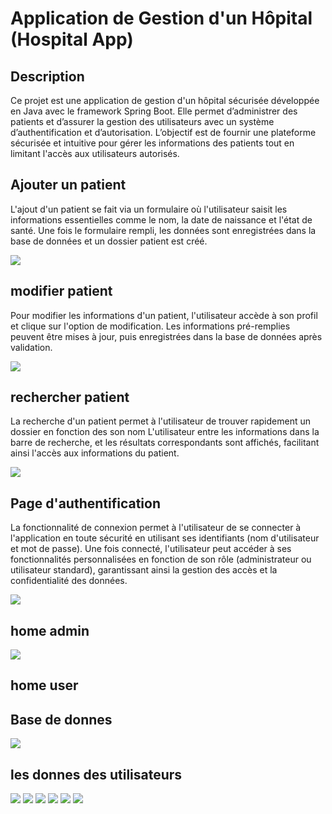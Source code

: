 <h1>Application de Gestion d'un Hôpital (Hospital App)</h1>
<h2>Description</h2>
<p>Ce projet est une application de gestion d'un hôpital sécurisée développée en Java avec le framework Spring Boot. Elle permet d’administrer des patients et d’assurer la gestion des utilisateurs avec un système d’authentification et d’autorisation. L’objectif est de fournir une plateforme sécurisée et intuitive pour gérer les informations des patients tout en limitant l'accès aux utilisateurs autorisés.</p>
<h2>Ajouter un patient</h2>

<p>L'ajout d'un patient se fait via un formulaire où l'utilisateur saisit les informations essentielles comme le nom, la date de naissance et l'état de santé. Une fois le formulaire rempli, les données sont enregistrées dans la base de données et un dossier patient est créé.

</p>

<img src="src/main/resources/captures/ajouter%20patient.png">
<h2>modifier patient</h2>
<p>Pour modifier les informations d'un patient, l'utilisateur accède à son profil et clique sur l'option de modification. Les informations pré-remplies peuvent être mises à jour, puis enregistrées dans la base de données après validation.</p>
<img src="src/main/resources/captures/modifier%20patient.png">
<h2>rechercher patient</h2>
<p>La recherche d'un patient permet à l'utilisateur de trouver rapidement un dossier en fonction des son nom L'utilisateur entre les informations dans la barre de recherche, et les résultats correspondants sont affichés, facilitant ainsi l'accès aux informations du patient.</p>
<img src="src/main/resources/captures/readme%20research%20.png">
<h2>Page d'authentification</h2>
<p>La fonctionnalité de connexion permet à l'utilisateur de se connecter à l'application en toute sécurité en utilisant ses identifiants (nom d'utilisateur et mot de passe). Une fois connecté, l'utilisateur peut accéder à ses fonctionnalités personnalisées en fonction de son rôle (administrateur ou utilisateur standard), garantissant ainsi la gestion des accès et la confidentialité des données.
</p>
<img src="src/main/resources/captures/readme%20login.png">
<h2>home admin</h2>
<img src="src/main/resources/captures/readme%20admin%20home.png">
<h2>home user</h2>
<h2>Base de donnes</h2>
<img src="src/main/resources/captures/user%20home.png">
<h2>les donnes des utilisateurs</h2>
<img src="src/main/resources/captures/BD%201.png">

<img src="src/main/resources/captures/BD2.png">
<img src="src/main/resources/captures/BD3.png">
<img src="src/main/resources/captures/BD4.png">
<img src="src/main/resources/captures/BD5.png">
<img src="src/main/resources/captures/BD6.png">




